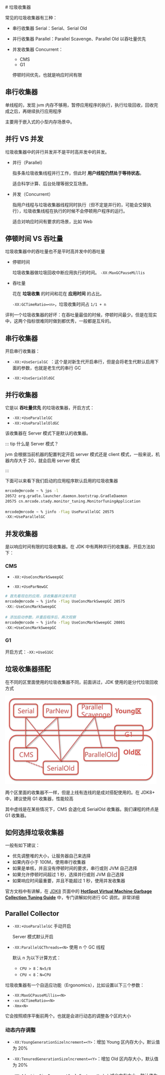<iframe  height="500px" width="100%" frameborder=0 allowfullscreen="true" :src="$withBase('/ads.html')"></iframe># 垃圾收集器

常见的垃圾收集器有三种：

- 串行收集器 Serial：Serial、Serial Old
- 并行收集器 Parallel：Parallel Scavenge、Parallel Old 以吞吐量优先
- 并发收集器 Concurrent：
  - CMS
  - G1
  
  停顿时间优先，也就是响应时间有限

## 串行收集器

单线程的，发现 jvm 内存不够用，暂停应用程序的执行，执行垃圾回收，回收完成之后，再继续执行应用程序

主要用于嵌入式的小型内存场景中。

## 并行 VS 并发

垃圾收集器中的并行并发并不是平时高并发中的并发。

- 并行（Parallel）

  指多条垃圾收集线程并行工作，但此时 **用户线程仍然处于等待状态**。

  适合科学计算、后台处理等弱交互场景。

- 并发（Concurrent）

  指用户线程与垃圾收集器线程同时执行（但不定是并行的，可能会交替执行），垃圾收集线程在执行的时候不会停顿用户程序的运行。

  适合对响应时间有要求的场景，比如 Web

## 停顿时间 VS 吞吐量

垃圾收集器中的吞吐量也不是平时高并发中的吞吐量

- 停顿时间

  垃圾收集器做垃圾回收中断应用执行的时间。 `-XX:MaxGCPauseMillis`

- 吞吐量

  花在 **垃圾收集** 的时间和花在 **应用时间** 的占比。

  `-XX:GCTimeRatio=<n>`，垃圾收集时间占 `1/1 + n`

评判一个垃圾收集器的好坏：在吞吐量最佳的时候，停顿时间最少。但是在现实中，这两个指标很难同时做到都优秀，一般都是互斥的。

## 串行收集器

开启串行收集器：

- `-XX:+UseSerialGC `：这个是对新生代开启串行，但是会将老生代默认启用下面的参数，也就是老生代的串行 GC

- `-XX:+UseSerialOldGC`

## 并行收集器

它是以 **吞吐量优先** 的垃圾收集器，开启方式：

- `-XX:+UseParallelGC`
- `-XX:+UseParallelOldGC`

该收集器在 Server 模式下是默认的收集器。

::: tip 什么是 Server 模式？

jvm 会根据当前机器的配置判定开启 server 模式还是 client 模式，一般来说，机器内存大于 2G，就会启用 server 模式

:::

下面可以来看下我们启动的应用程序默认启用的垃圾收集器

```bash
mrcode@mrcode ~ % jps -l
20572 org.gradle.launcher.daemon.bootstrap.GradleDaemon
20575 cn.mrcode.stady.monitor_tuning.MonitorTuningApplication

mrcode@mrcode ~ % jinfo -flag UseParallelGC 20575
-XX:+UseParallelGC
```

## 并发收集器

是以响应时间有限的垃圾收集器。在 JDK 中有两种并行的收集器，开启方法如下：

### CMS

- `-XX:+UseConcMarkSweepGC`

- `-XX:+UseParNewGC`

  

```bash
# 首先看现在的应用，该收集器并没有开启
mrcode@mrcode ~ % jinfo -flag UseConcMarkSweepGC 20575 
-XX:-UseConcMarkSweepGC

# 添加启动参数，并重启程序后，再次观察
mrcode@mrcode ~ % jinfo -flag UseConcMarkSweepGC 20801
-XX:+UseConcMarkSweepGC
```

### G1

开启方式：`-XX:+UseG1GC`

## 垃圾收集器搭配

在不同的区里面使用的垃圾收集器不同，前面讲过，JDK 使用的是分代垃圾回收方式

![image-20210202221029440](./assets/image-20210202221029440.png)

两个区里面的收集器不一样，但是上线有连线的是成对搭配使用的。在 JDK8+ 中，建议使用 G1 收集器，性能较高

其中虚线是在某些情况下，CMS 会退化成 SerialOld 收集器。我们课程的终点是  G1 收集器。

## 如何选择垃圾收集器

一般有如下建议：

- 优先调整堆的大小，让服务器自己来选择
- 如果内存小于 100M，使用串行收集器
- 如果是单核，并且没有停顿时间的要求，串行或则 JVM 自己选择
- 如果允许停顿时间超过 1 秒，选择并行或则 JVM 自己选择
- 如果响应时间最重要，并且不能超过 1 秒，使用并发收集器

官方文档中有讲解，在 [JDK8](https://docs.oracle.com/javase/8/) 页面中的 [**HotSpot Virtual Machine Garbage Collection Tuning Guide**](https://docs.oracle.com/javase/8/docs/technotes/guides/vm/gctuning) 中，专门讲解如何进行 GC 调优。非常详细

## Parallel Collector

- `-XX:+UseParallelGC`  手动开启

  Server 模式默认开启

- `-XX:ParallelGCThreads=<N>` 使用 n 个 GC 线程

  默认 n 为以下计算方式：

  - `CPU > 8`：`N=5/8`
  - `CPU < 8`：`N=CPU`

垃圾收集器有一个自适应功能（Ergonomics），比如设置以下三个参数：

- `-XX:MaxGCPauseMillis=<N>`
- `-xx:GCTimeRatio=<N>`
- `-Xmx<N>`

它会按照顺序平衡前两个。也就是会进行动态的调整各个区的大小

### 动态内存调整

- `-XX:YoungGenerationSizelncrement=<Y>`：增加 Young 区内存大小，默认值为 20%

- `-XX:TenuredGenerationSizelncrement=<Y>`：增加 Old 区内存大小，默认值为 20%
- `-XX:AdaptiveSizeDecrementScaleFactor=<Y>`：：减少内存大小，默认值为 4%

## CMS Collector

它是一个 **并发收集**，低停顿、低延迟，是一个老年代收集器

### CMS 垃圾收集过程

1. CMS initial mark：初始标记 Root，STW （停止应用程序）

2. CMS concurrent mark：并发标记

3. CMS-concurrent-preclean：并发预清理

4. CMS remark：重新标记，STW（停止应用程序）

   此时应用程序还在运行，有可能又有垃圾了，所以重新标记

5. CMS concurrent sweep：并发清除

6. CMS concurrent reset：并发重置

### CMS 缺点

- CPU 敏感

  比如设置一个并发线程，那么只有双核的时候，垃圾收集器就会占用其中一个，这个时候就只有一个核心为应用工作了

- 浮动垃圾：会产生浮动垃圾

  因为程序还在运行，一边回收，一边分配，就会产生浮动垃圾

- 空间碎片

### CMS 的相关参数

- `-XX:ConcGCThreads`：并发的 GC 线程数

- `-XX:+UseCMSCompactAtFullCollection`：FullGC 之后做压缩

  上面说会产生碎片，所内存压缩就相当于在清除空间碎片

- `-XX:CMSFullGCsBeforeCompaction`：多少次 FUllGC 之后压缩一次

- `-XX:CMSInitiatingOccupancyFraction`：触发 FullGC

  Old 区在填满多少存活对象的时候触发一次 FullGC，该值默认值应该是 90%+

- `-XX:+UseCMSInitatingOccupancyOnly`：是否动态调整

- `-XX:+CMSScavengeBeforeRemark`：FullGC 之前先做 YGC

  因为在 YGC 之后，会回收一部分垃圾，再做 Old GC 的时候就会减少很多工作。

  笔者疑问：但是不是说是分代垃圾回收吗？怎么还会跨区影响？

- `-XX:CMSClassUnloadingEnabled`：启用回收 Perm 区

  JDK7 以前有该区

如果没有设置，显示 -1，在文档中有说明它的默认值是多少。

```
mrcode@mrcode ~ % jinfo -flag CMSInitiatingOccupancyFraction 20572 
-XX:CMSInitiatingOccupancyFraction=-1
```

CMS 还有一个 iCMS，适用于单核或则双核，因为核数少时，垃圾比较多，回收一次占用时间过长，就会影响应用程序，iCMS 就是为了优化这一点，分多次回收。

## G1 Collector

JDK8 中支持的垃圾回收器，不断的在进化，在 JDK11 中又有了其他的垃圾回收器

[Garbage-First（G1）](https://docs.oracle.com/javase/8/docs/technotes/guides/vm/gctuning/g1_gc.html#garbage_first_garbage_collection) 垃圾收集器是一种服务器样式的垃圾收集器，适用于具有大内存的多处理器计算机。它试图以高概率满足垃圾收集（GC）暂停时间目标，同时实现高吞吐量。全堆操作（例如全局标记）与应用程序线程同时执行。这样可以防止与堆或活动数据大小成比例的中断。

G1 收集器通过多种技术实现了高性能和暂停时间目标。

G1 的首要重点是为运行需要大堆且 GC 延迟有限的应用程序的用户提供解决方案。这意味着堆大小约为 6 GB 或更大，并且稳定且可预测的暂停时间低于 0.5 秒。

它同时是新生代和老生代收集器

![如下图9-1所示](./assets/jsgct_dt_004_grbg_frst_hp.png)

它是将堆划分成一块一块的，在逻辑上某些块组成了各种数据区，比如 Old 区。

### G1 的概念

- Region：比如上图中的 H，几个块组成的一个区

- SATB：Snapshot-At-The-Beginning

  它是通过 Root Tracing 得到的，GC 开始时候存活对象的快照，后面再做垃圾回收的时候，会以此基础作为回收

- Rset：记录了其他 Region 中的对应引用本 Region 中对象的关系，属于 points-into 结构（谁引用了我的对象）

###  YoungGC

- 新对象进入 Eden 区
- 存活对象拷贝到 Survivor 区
- 存活时间到达年龄阈值时，对象晋升到 Old 区

### MixedGC

- 回收所有的 Young 和 **部分 Old**，所以不是 FullGC

  这一部分可以通过某些参数设置

- global concurrent marking：全局并发标记

  1. Initial marking phase：标记 GC Root，STW
  2. Root region scanning phase：标记存活 Region
  3. Concurrent marking phase：标记存活的对象
  4. Remark phase：重新标记，STW
  5. Cleanup phase：部分 STW

- MixedGC 时机，通过以下参数控制

  - `InitiatingHeapOccupancyPercent`：堆占有率达到这个数值则触发 global concurrent marking ，默认 45%
  - `G1HeapWastePercent`：在 global concurrent marking 结束之后，可以知道区有多少空间要被回收，在每次 YGC 之后和再次发生 Mixed GC 之前，会检查垃圾占比是否达到此参数，只有达到了，下次才会发生 Mixed GC。

### MixedGC 相关参数

- `G1MixedGCLiveThresholdPercent`

  Old 区的 region 被回收时候的存活对象占比

- `G1MixedGCCountTarget`

  一次 global concurrent marking 之后，最多执行 Mixed GC 的次数

- `G1OldCSetRegionThresholdPercent`

  一次 Mixed GC 中能被选入 CSet 的最多 old 区的 region 数量

### 常用参数

- `-XX:+UseG1GC`：开启 G1
- `-XX:G1HeapRegionSize=n`：region 的大小，1-32M，最多 2048 个
- `-XX:MaxGCPauseMillis=200`：最大停顿时间
- `-XX:G1NewSizePercent`
- `-XX:G1MaxNewSizePercent`
- `-XX:G1ReservePercent=10` ：保留防止 to space 溢出，默认是百分之 10
- `-XX:ParallelGCThreads=n` ：SWT 线程数
- `-XX:ConcGCThreads=n` ：并发线程数= `1/4*并行`

### 最佳实践

- 年轻代大小：

  避免使用 `-Xmn`、`-XX:NewRatio` 等显示设置 Young 区大小，会覆盖暂停时间目标

- 暂停时间目标：

  暂停时间不要太严苛，其吞吐量目标是 90% 的应用程序时间和 10% 的垃圾回收时间，太严苛会直接影响到吞吐量

MixGC 调优：

- `-XX:InitiatingHeapOccupancyPercent`
- `-XX:G1MixedGCLiveThresholdPercent`、`-XX:G1HeapWastePercent`
- `-XX:G1MixedGCCountTarget`
- `-XX:G1OldCSetRegionThresholdPercent`



::: tip

本章笔者是第一次接触，看得有点懵逼，记录也只是硬着头皮记录下来，某些并没有看懂

后续有此需求，还是需要去阅读官方文档的调优指南来理解。

:::

### 是否需要切换到 G1

- 50% 以上的堆被存活对象占用
- 对象分配和晋升的速度变化非常大
- 垃圾回收时间特别长，超过了 1 秒

<iframe  height="500px" width="100%" frameborder=0 allowfullscreen="true" :src="$withBase('/ads.html')"></iframe>